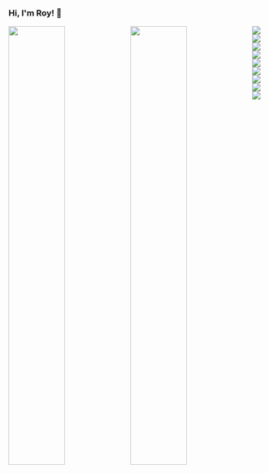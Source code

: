 ### Hi, I'm Roy! 👋

<img align='left' width='47%' src="https://github-readme-stats.vercel.app/api?username=roychon&show_icons=true&theme=radical" />

<img align="left" width='47%' src="https://github-readme-stats.vercel.app/api/top-langs/?username=roychon&hide_progress=false&layout=compact"/>

<img align="left" src='https://img.shields.io/badge/C-00599C?style=for-the-badge&logo=c&logoColor=white' />

<img align="left" src='https://img.shields.io/badge/C%2B%2B-00599C?style=for-the-badge&logo=c%2B%2B&logoColor=white' />

<img src='https://img.shields.io/badge/Java-ED8B00?style=for-the-badge&logo=openjdk&logoColor=white' />

<img src='https://img.shields.io/badge/JavaScript-323330?style=for-the-badge&logo=javascript&logoColor=F7DF1E' />

<img src='https://img.shields.io/badge/HTML5-E34F26?style=for-the-badge&logo=html5&logoColor=white' />

<img src='https://img.shields.io/badge/CSS3-1572B6?style=for-the-badge&logo=css3&logoColor=white' />

<img src='https://img.shields.io/badge/PHP-777BB4?style=for-the-badge&logo=php&logoColor=white' />

<img src='https://img.shields.io/badge/MySQL-00000F?style=for-the-badge&logo=mysql&logoColor=white' />

<img src='https://img.shields.io/badge/React-20232A?style=for-the-badge&logo=react&logoColor=61DAFB' />
